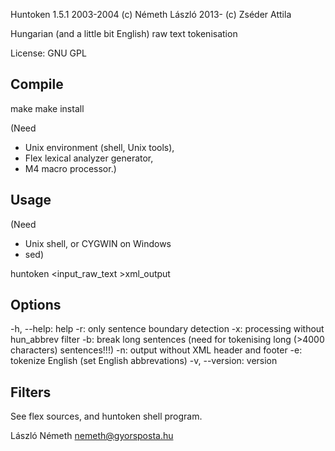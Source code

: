 Huntoken 1.5.1
2003-2004 (c) Németh László
2013-     (c) Zséder Attila


Hungarian (and a little bit English) raw text tokenisation 

License: GNU GPL

Compile
-------

make
make install

(Need
- Unix environment (shell, Unix tools),
- Flex lexical analyzer generator,
- M4 macro processor.)

Usage
-----

(Need
- Unix shell, or CYGWIN on Windows
- sed)

huntoken <input_raw_text >xml_output

Options
-------

-h, --help: help
-r: only sentence boundary detection
-x: processing without hun_abbrev filter
-b: break long sentences (need for tokenising long (>4000 characters) sentences!!!)
-n: output without XML header and footer
-e: tokenize English (set English abbrevations)
-v, --version: version


Filters
-------

See flex sources, and huntoken shell program.

László Németh
nemeth@gyorsposta.hu
